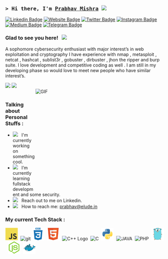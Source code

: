 ### <samp>&gt; Hi there, I'm <a href="https://prxbhav.netlify.com/" target="_blank">Prabhav Mishra</a> <img src="https://media.giphy.com/media/hvRJCLFzcasrR4ia7z/giphy.gif" width="25"> </samp>
<!-- <img src="https://media.giphy.com/media/hvRJCLFzcasrR4ia7z/giphy.gif" width="25px"> -->

[![Linkedin Badge](https://img.shields.io/badge/-LinkedIn-0e76a8?style=flat-square&logo=Linkedin&logoColor=white)](https://www.linkedin.com/in/prxbhav/)
[![Website Badge](https://img.shields.io/badge/Website-3b5998?style=flat-square&logo=google-chrome&logoColor=white)](https://prxbhav.netlify.com/)
[![Twitter Badge](https://img.shields.io/badge/-Twitter-00acee?style=flat-square&logo=Twitter&logoColor=white)](https://twitter.com/prxbhav)
[![Instagram Badge](https://img.shields.io/badge/-Instagram-e4405f?style=flat-square&logo=Instagram&logoColor=white)](https://instagram.com/prxbhav/)
[![Medium Badge](https://img.shields.io/badge/medium-%2312100E.svg?&style=for-square&logo=medium&logoColor=white)](https://medium.com/@3xpl0itk1t)
[![Telegram Badge](https://img.shields.io/badge/-Telegram-0088cc?style=flat-square&logo=Telegram&logoColor=white)](https://t.me/prxbhav)


### Glad to see you here! &nbsp; ![](https://visitor-badge.glitch.me/badge?page_id=prabhavms.prabhavms)
A sophomore cybersecurity enthusiast with major interest’s in web exploitation and cryptography I have experience with nmap , metasploit , netcat , hashcat , sublist3r , gobuster , dirbuster , jhon the ripper and burp suite. I love development and competitive coding as well . I am still in my developing phase so would love to meet new people who have similar interest’s. 
<div>
<img height="180em" src="https://github-readme-stats.vercel.app/api?username=3xpl0itk1t&show_icons=true&hide_border=true&&count_private=true&include_all_commits=true" />
<space>
<img height="180em" src="https://github-readme-stats.vercel.app/api/top-langs/?username=3xpl0itk1t&exclude_repo=KNN-Image-Classification&show_icons=true&hide_border=true&layout=compact&langs_count=8"/>
</div>
<div>
<img align="right" alt="GIF" src="https://media.giphy.com/media/xUA7bdpLxQhsSQdyog/giphy.gif" width="408" height="318" /> 
</br>

### Talking about Personal Stuffs : &nbsp;

-  <img src="https://github.com/Gapur/Gapur/blob/main/assets/developer.gif?raw=true" width="21" />&nbsp;&nbsp; I'm currently working on something cool.
-  <img src="https://github.com/Gapur/Gapur/blob/main/assets/lightning.gif?raw=true" width="21" />&nbsp;&nbsp; I’m currently learning fullstack development and some security.
- <img src="https://github.com/Gapur/Gapur/blob/main/assets/message.gif?raw=true" width="21" />&nbsp;&nbsp; Reach out to me on Linkedin.
-  <img src="https://github.com/Gapur/Gapur/blob/main/assets/letterbox.gif?raw=true" width="21" />&nbsp;&nbsp; How to reach me: prabhav@elude.in

</div>

### My current Tech Stack : &nbsp;



<div>

  <img src="https://github.com/devicons/devicon/blob/master/icons/javascript/javascript-original.svg" title="JavaScript" alt="JavaScript" width="40" height="40"/>&nbsp;
<img src="https://www.vectorlogo.zone/logos/git-scm/git-scm-icon.svg" alt="git" width="40" height="40"/> </a> 
  <img src="https://github.com/devicons/devicon/blob/master/icons/css3/css3-plain-wordmark.svg"  title="CSS3" alt="CSS" width="40" height="40"/>&nbsp;
  <img src="https://github.com/devicons/devicon/blob/master/icons/html5/html5-original.svg" title="HTML5" alt="HTML" width="40" height="40"/>&nbsp;
  <img src="https://raw.githubusercontent.com/isocpp/logos/master/cpp_logo.png" alt="C++ Logo"  width="40" height="40"/>&nbsp;
 <img src="https://github.com/abrahamcalf/programming-languages-logos/blob/master/src/c/c_64x64.png" alt="C"  width="40" height="40"/>&nbsp;
  <img src="https://github.com/devicons/devicon/blob/master/icons/python/python-original.svg" title="Python" alt="Python" width="40" height="40"/>&nbsp;
 <img src="https://github.com/abrahamcalf/programming-languages-logos/blob/master/src/java/java_64x64.png"  title="JAVA" alt="JAVA" width="40" height="40"/>&nbsp;
 <img src="https://github.com/abrahamcalf/programming-languages-logos/blob/master/src/php/php_64x64.png"  title="PHP" alt="PHP" width="40" height="40"/>&nbsp;
  <img src="https://github.com/devicons/devicon/blob/master/icons/go/go-original.svg"  title="GO" alt="GO" width="40" height="40"/>&nbsp;
 <img src="https://github.com/devicons/devicon/blob/master/icons/nodejs/nodejs-original.svg"  title="Node.js" alt="Node.js" width="40" height="40"/>&nbsp;
  <img src="https://github.com/devicons/devicon/blob/master/icons/docker/docker-original.svg"  title="Docker" alt="Docker" width="40" height="40"/>&nbsp;
</div>
<p>

</p>






</br>
